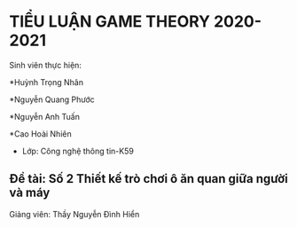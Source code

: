 # TIỂU LUẬN GAME THEORY 2020-2021
Sinh viên thực hiện: 

*Huỳnh Trọng Nhân

*Nguyễn Quang Phước

*Nguyễn Anh Tuấn


*Cao Hoài Nhiên
     
* Lớp: Công nghệ thông tin-K59

## Đề tài: Số 2 Thiết kế trò chơi ô ăn quan giữa người và máy

Giảng viên: Thầy Nguyễn Đình Hiển 
